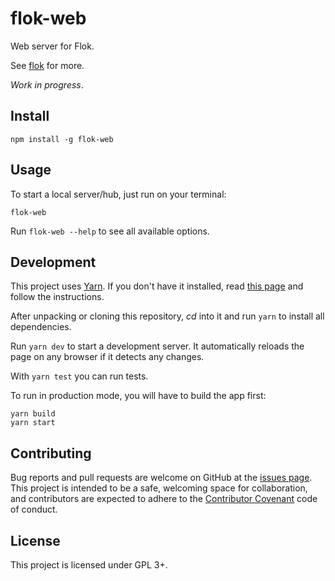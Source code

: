 # flok-web

Web server for Flok.

See [flok](https://github.com/munshkr/flok) for more.

*Work in progress*.


## Install

```
npm install -g flok-web
```


## Usage

To start a local server/hub, just run on your terminal:

```
flok-web
```

Run `flok-web --help` to see all available options.


## Development

This project uses [Yarn](https://yarnpkg.com). If you don't have it installed,
read [this page](https://yarnpkg.com/lang/en/docs/install/) and follow the
instructions.

After unpacking or cloning this repository, *cd* into it and run `yarn` to
install all dependencies.

Run `yarn dev` to start a development server. It automatically reloads the page
on any browser if it detects any changes.

With `yarn test` you can run tests.

To run in production mode, you will have to build the app first:

```
yarn build
yarn start
```


## Contributing

Bug reports and pull requests are welcome on GitHub at the [issues
page](https://github.com/munshkr/flok). This project is intended to be a
safe, welcoming space for collaboration, and contributors are expected to
adhere to the [Contributor Covenant](http://contributor-covenant.org) code of
conduct.


## License

This project is licensed under GPL 3+.
